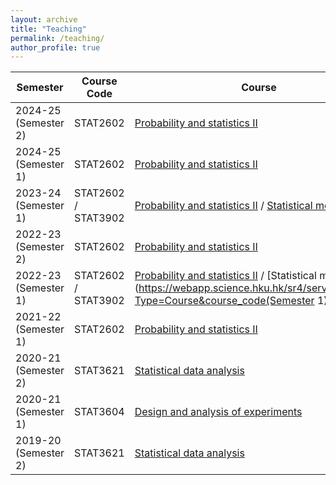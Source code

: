 ```yaml
---
layout: archive
title: "Teaching"
permalink: /teaching/
author_profile: true
---
```




|   Semester     |    Course  Code   | Course| 
| -------------  |-------------      |-------------| 
| 2024-25 (Semester 2)     |  STAT2602    | [Probability and statistics II](https://webapp.science.hku.hk/sr4/servlet/enquiry?Type=Course&course_code=STAT2602) | 
| 2024-25 (Semester 1)      |  STAT2602    | [Probability and statistics II](https://webapp.science.hku.hk/sr4/servlet/enquiry?Type=Course&course_code=STAT2602) | 
| 2023-24 (Semester 1)    |  STAT2602 / STAT3902    | [Probability and statistics II](https://webapp.science.hku.hk/sr4/servlet/enquiry?Type=Course&course_code=STAT2602) / [Statistical models](https://webapp.science.hku.hk/sr4/servlet/enquiry?Type=Course&course_code=STAT3902)| 
| 2022-23 (Semester 2) |  STAT2602    | [Probability and statistics II](https://webapp.science.hku.hk/sr4/servlet/enquiry?Type=Course&course_code=STAT2602) | 
| 2022-23  (Semester 1)      | STAT2602 / STAT3902    | [Probability and statistics II](https://webapp.science.hku.hk/sr4/servlet/enquiry?Type=Course&course_code=STAT2602) / [Statistical models](https://webapp.science.hku.hk/sr4/servlet/enquiry?Type=Course&course_code(Semester 1) |
|2021-22 (Semester 1)   |  STAT2602    | [Probability and statistics II](https://webapp.science.hku.hk/sr4/servlet/enquiry?Type=Course&course_code=STAT2602) |
| 2020-21 (Semester 2)     |  STAT3621   | [Statistical data analysis](https://webapp.science.hku.hk/sr4/servlet/enquiry?Type=Course&course_code=STAT3621) |
| 2020-21 (Semester 1)    |  STAT3604  | [Design and analysis of experiments](https://webapp.science.hku.hk/sr4/servlet/enquiry?Type=Course&course_code=STAT3604)|      
| 2019-20  (Semester 2)  |  STAT3621   | [Statistical data analysis](https://webapp.science.hku.hk/sr4/servlet/enquiry?Type=Course&course_code=STAT3621) |
